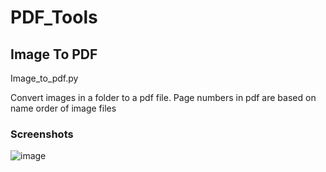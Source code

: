 # PDF_Tools


## Image To PDF
Image_to_pdf.py

Convert images in a folder to a pdf file. Page numbers in pdf are based on name order of image files

### Screenshots
![image](https://user-images.githubusercontent.com/53998160/83416204-3d218a00-a418-11ea-95aa-006509a80c36.png)

